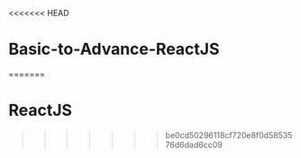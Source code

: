 <<<<<<< HEAD
# Basic-to-Advance-ReactJS
=======
# ReactJS
>>>>>>> be0cd50296118cf720e8f0d5853576d6dad6cc09
